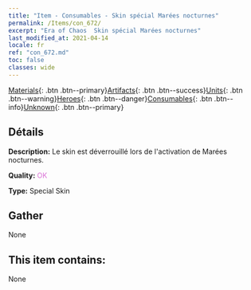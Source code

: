 ```yaml
---
title: "Item - Consumables - Skin spécial Marées nocturnes"
permalink: /Items/con_672/
excerpt: "Era of Chaos  Skin spécial Marées nocturnes"
last_modified_at: 2021-04-14
locale: fr
ref: "con_672.md"
toc: false
classes: wide
---
```

 [Materials](/fr/Items/){: .btn .btn--primary}[Artifacts](/fr/Items/Artifacts/){: .btn .btn--success}[Units](/fr/Items/Units/){: .btn .btn--warning}[Heroes](/fr/Items/Heroes/){: .btn .btn--danger}[Consumables](/fr/Items/Consumables/){: .btn .btn--info}[Unknown](/fr/Items/Unknown/){: .btn .btn--primary}

## Détails
 **Description:** Le skin est déverrouillé lors de l'activation de Marées nocturnes.

 **Quality:** <span style="color: #DA70D6">OK</span>

 **Type:** Special Skin

## Gather

  None

## This item contains:

  None

